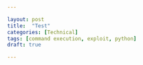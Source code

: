 ```yaml
---

layout: post
title:  "Test"
categories: [Technical]
tags: [command execution, exploit, python]
draft: true

---
```


